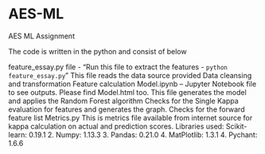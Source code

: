 # AES-ML
AES ML Assignment


The code is written in the python and consist of below 

feature_essay.py file  - “Run this file to extract the features - `python feature_essay.py`”
This file reads the data source provided
Data cleansing and transformation
Feature calculation
Model.ipynb – Jupyter Notebook file to see outputs. Please find Model.html too.
This file generates the model and applies the Random Forest algorithm
Checks for the Single Kappa evaluation for features and generates the graph.
Checks for the forward feature list 
Metrics.py
This is metrics file available from internet source for kappa calculation on actual and prediction scores.
Libraries used: 
Scikit-learn: 0.19.1     		2. Numpy: 1.13.3
3.   Pandas: 0.21.0			4. MatPlotlib: 1.3.1
4.   Pychant: 1.6.6		

